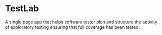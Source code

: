 # TestLab
A single page app that helps software tester plan and structure the activity of exploratory testing ensuring that full coverage has been tested.
